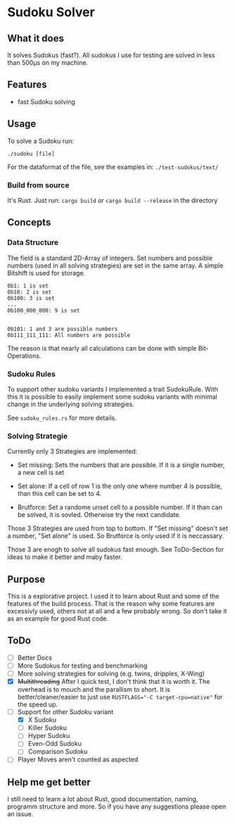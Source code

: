 # Sudoku Solver

## What it does
It solves Sudokus (fast?). All sudokus I use for testing are solved in less than 500µs on my machine.


## Features
- fast Sudoku solving


## Usage 
To solve a Sudoku run:
```
./sudoku [file]
```

For the dataformat of the file, see the examples in: `./test-sudokus/text/`

### Build from source
It's Rust. Just run: `cargo build` or `cargo build --release` in the directory 

## Concepts

### Data Structure
The field is a standard 2D-Array of integers. Set numbers and possible numbers (used in all solving strategies) are set in the same array. A simple Bitshift is used for storage.

```
0b1: 1 is set
0b10: 2 is set
0b100: 3 is set
...
0b100_000_000: 9 is set


0b101: 1 and 3 are possible numbers
0b111_111_111: All numbers are possible
```

The reason is that nearly all calculations can be done with simple Bit-Operations.

### Sudoku Rules
To support other sudoku variants I implemented a trait SudokuRule. With this it is possible to easily implement some sudoku variants with minimal change in the underlying solving strategies.

See `sudoku_rules.rs` for more details.


### Solving Strategie
Currently only 3 Strategies are implemented:
-  Set missing: Sets the numbers that are possible. If it is a single number, a new cell is set

- Set alone: If a cell of row 1 is the only one where number 4 is possible, than this cell can be set to 4.

- Brutforce: Set a randome unset cell to a possible number. If it than can be solved, it is sovled. Otherwise try the next candidate.

Those 3 Strategies are used from top to bottom. If "Set missing" doesn't set a number, "Set alone" is used. So Brutforce is only used if it is neccassary.

Those 3 are enogh to solve all sudokus fast enough. See ToDo-Section for ideas to make it better and maby faster.


## Purpose
This is a explorative project. I used it to learn about Rust and some of the features of the build process. That is the reason why some features are excessivly used, others not at all and a few probably wrong. So don't take it as an example for good Rust code.

## ToDo
- [ ] Better Docs
- [ ] More Sudokus for testing and benchmarking
- [ ] More solving strategies for solving (e.g. twins, dripples, X-Wing)
- [x] ~~Multithreading~~ After I quick test, I don't think that it is worth it. The overhead is to mouch and the parallism to short. It is better/cleaner/easier to just use `RUSTFLAGS="-C target-cpu=native"` for the speed up.
- [ ] Support for other Sudoku variant 
    - [x] X Sudoku
    - [ ] Killer Sudoku
    - [ ] Hyper Sudoku
    - [ ] Even-Odd Sudoku
    - [ ] Comparison Sudoku
- [ ] Player Moves aren't counted as aspected

## Help me get better
I still need to learn a lot about Rust, good documentation, naming, programm structure and more. So if you have any suggestions please open an issue.